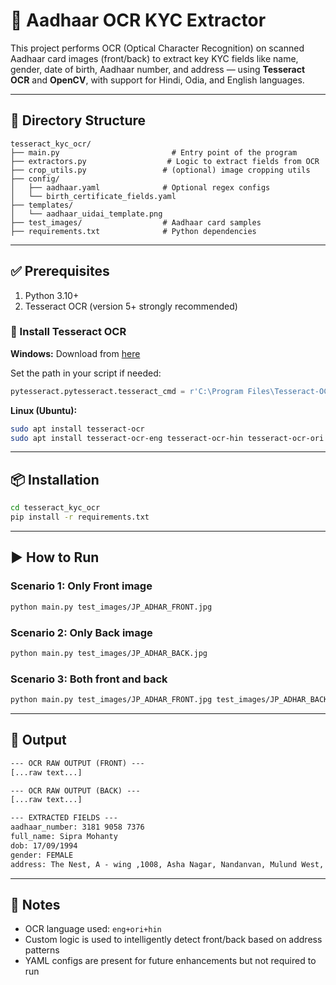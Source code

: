 # 📄 Aadhaar OCR KYC Extractor

This project performs OCR (Optical Character Recognition) on scanned Aadhaar card images (front/back) to extract key KYC fields like name, gender, date of birth, Aadhaar number, and address — using **Tesseract OCR** and **OpenCV**, with support for Hindi, Odia, and English languages.

---

## 📁 Directory Structure

```
tesseract_kyc_ocr/
├── main.py                         # Entry point of the program
├── extractors.py                  # Logic to extract fields from OCR
├── crop_utils.py                 # (optional) image cropping utils
├── config/
│   ├── aadhaar.yaml              # Optional regex configs
│   └── birth_certificate_fields.yaml
├── templates/
│   └── aadhaar_uidai_template.png
├── test_images/                  # Aadhaar card samples
├── requirements.txt              # Python dependencies
```

---

## ✅ Prerequisites

1. Python 3.10+
2. Tesseract OCR (version 5+ strongly recommended)

### 🔧 Install Tesseract OCR

**Windows:**
Download from [here](https://github.com/UB-Mannheim/tesseract/wiki)

Set the path in your script if needed:
```python
pytesseract.pytesseract.tesseract_cmd = r'C:\Program Files\Tesseract-OCR\tesseract.exe'
```

**Linux (Ubuntu):**
```bash
sudo apt install tesseract-ocr
sudo apt install tesseract-ocr-eng tesseract-ocr-hin tesseract-ocr-ori
```

---

## 📦 Installation

```bash
cd tesseract_kyc_ocr
pip install -r requirements.txt
```

---

## ▶️ How to Run

### Scenario 1: Only **Front** image
```bash
python main.py test_images/JP_ADHAR_FRONT.jpg
```

### Scenario 2: Only **Back** image
```bash
python main.py test_images/JP_ADHAR_BACK.jpg
```

### Scenario 3: **Both** front and back
```bash
python main.py test_images/JP_ADHAR_FRONT.jpg test_images/JP_ADHAR_BACK.jpg
```

---

## 🧠 Output

```txt
--- OCR RAW OUTPUT (FRONT) ---
[...raw text...]

--- OCR RAW OUTPUT (BACK) ---
[...raw text...]

--- EXTRACTED FIELDS ---
aadhaar_number: 3181 9058 7376
full_name: Sipra Mohanty
dob: 17/09/1994
gender: FEMALE
address: The Nest, A - wing ,1008, Asha Nagar, Nandanvan, Mulund West, Mumbai...
```

---

## 📝 Notes

- OCR language used: `eng+ori+hin`
- Custom logic is used to intelligently detect front/back based on address patterns
- YAML configs are present for future enhancements but not required to run
